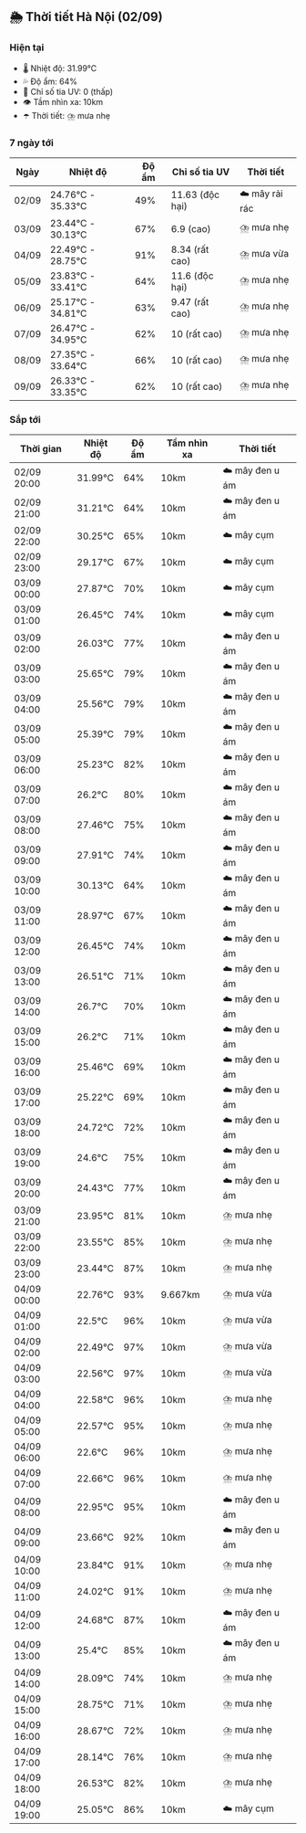 ## 🌦️ Thời tiết Hà Nội (02/09)

### Hiện tại

- 🌡️ Nhiệt độ: 31.99℃
- 💦 Độ ẩm: 64%
- 🌟 Chỉ số tia UV: 0 (thấp)
- 👁️ Tầm nhìn xa: 10km
- ☂️ Thời tiết: ⛈️ mưa nhẹ

### 7 ngày tới

| Ngày | Nhiệt độ | Độ ẩm | Chỉ số tia UV | Thời tiết |
| --- | --- | --- | --- | --- |
| 02/09 | 24.76℃ - 35.33℃ | 49% | 11.63 (độc hại) | ☁️ mây rải rác |
| 03/09 | 23.44℃ - 30.13℃ | 67% | 6.9 (cao) | ⛈️ mưa nhẹ |
| 04/09 | 22.49℃ - 28.75℃ | 91% | 8.34 (rất cao) | ⛈️ mưa vừa |
| 05/09 | 23.83℃ - 33.41℃ | 64% | 11.6 (độc hại) | ⛈️ mưa nhẹ |
| 06/09 | 25.17℃ - 34.81℃ | 63% | 9.47 (rất cao) | ⛈️ mưa nhẹ |
| 07/09 | 26.47℃ - 34.95℃ | 62% | 10 (rất cao) | ⛈️ mưa nhẹ |
| 08/09 | 27.35℃ - 33.64℃ | 66% | 10 (rất cao) | ⛈️ mưa nhẹ |
| 09/09 | 26.33℃ - 33.35℃ | 62% | 10 (rất cao) | ⛈️ mưa nhẹ |

### Sắp tới

| Thời gian | Nhiệt độ | Độ ẩm | Tầm nhìn xa | Thời tiết |
| --- | --- | --- | --- | --- |
| 02/09 20:00 | 31.99℃ | 64% | 10km | ☁️ mây đen u ám |
| 02/09 21:00 | 31.21℃ | 64% | 10km | ☁️ mây đen u ám |
| 02/09 22:00 | 30.25℃ | 65% | 10km | ☁️ mây cụm |
| 02/09 23:00 | 29.17℃ | 67% | 10km | ☁️ mây cụm |
| 03/09 00:00 | 27.87℃ | 70% | 10km | ☁️ mây cụm |
| 03/09 01:00 | 26.45℃ | 74% | 10km | ☁️ mây cụm |
| 03/09 02:00 | 26.03℃ | 77% | 10km | ☁️ mây đen u ám |
| 03/09 03:00 | 25.65℃ | 79% | 10km | ☁️ mây đen u ám |
| 03/09 04:00 | 25.56℃ | 79% | 10km | ☁️ mây đen u ám |
| 03/09 05:00 | 25.39℃ | 79% | 10km | ☁️ mây đen u ám |
| 03/09 06:00 | 25.23℃ | 82% | 10km | ☁️ mây đen u ám |
| 03/09 07:00 | 26.2℃ | 80% | 10km | ☁️ mây đen u ám |
| 03/09 08:00 | 27.46℃ | 75% | 10km | ☁️ mây đen u ám |
| 03/09 09:00 | 27.91℃ | 74% | 10km | ☁️ mây đen u ám |
| 03/09 10:00 | 30.13℃ | 64% | 10km | ☁️ mây đen u ám |
| 03/09 11:00 | 28.97℃ | 67% | 10km | ☁️ mây đen u ám |
| 03/09 12:00 | 26.45℃ | 74% | 10km | ☁️ mây đen u ám |
| 03/09 13:00 | 26.51℃ | 71% | 10km | ☁️ mây đen u ám |
| 03/09 14:00 | 26.7℃ | 70% | 10km | ☁️ mây đen u ám |
| 03/09 15:00 | 26.2℃ | 71% | 10km | ☁️ mây đen u ám |
| 03/09 16:00 | 25.46℃ | 69% | 10km | ☁️ mây đen u ám |
| 03/09 17:00 | 25.22℃ | 69% | 10km | ☁️ mây đen u ám |
| 03/09 18:00 | 24.72℃ | 72% | 10km | ☁️ mây đen u ám |
| 03/09 19:00 | 24.6℃ | 75% | 10km | ☁️ mây đen u ám |
| 03/09 20:00 | 24.43℃ | 77% | 10km | ☁️ mây đen u ám |
| 03/09 21:00 | 23.95℃ | 81% | 10km | ⛈️ mưa nhẹ |
| 03/09 22:00 | 23.55℃ | 85% | 10km | ⛈️ mưa nhẹ |
| 03/09 23:00 | 23.44℃ | 87% | 10km | ⛈️ mưa nhẹ |
| 04/09 00:00 | 22.76℃ | 93% | 9.667km | ⛈️ mưa vừa |
| 04/09 01:00 | 22.5℃ | 96% | 10km | ⛈️ mưa vừa |
| 04/09 02:00 | 22.49℃ | 97% | 10km | ⛈️ mưa vừa |
| 04/09 03:00 | 22.56℃ | 97% | 10km | ⛈️ mưa vừa |
| 04/09 04:00 | 22.58℃ | 96% | 10km | ⛈️ mưa nhẹ |
| 04/09 05:00 | 22.57℃ | 95% | 10km | ⛈️ mưa nhẹ |
| 04/09 06:00 | 22.6℃ | 96% | 10km | ⛈️ mưa nhẹ |
| 04/09 07:00 | 22.66℃ | 96% | 10km | ⛈️ mưa nhẹ |
| 04/09 08:00 | 22.95℃ | 95% | 10km | ☁️ mây đen u ám |
| 04/09 09:00 | 23.66℃ | 92% | 10km | ☁️ mây đen u ám |
| 04/09 10:00 | 23.84℃ | 91% | 10km | ⛈️ mưa nhẹ |
| 04/09 11:00 | 24.02℃ | 91% | 10km | ⛈️ mưa nhẹ |
| 04/09 12:00 | 24.68℃ | 87% | 10km | ☁️ mây đen u ám |
| 04/09 13:00 | 25.4℃ | 85% | 10km | ☁️ mây đen u ám |
| 04/09 14:00 | 28.09℃ | 74% | 10km | ⛈️ mưa nhẹ |
| 04/09 15:00 | 28.75℃ | 71% | 10km | ⛈️ mưa nhẹ |
| 04/09 16:00 | 28.67℃ | 72% | 10km | ⛈️ mưa nhẹ |
| 04/09 17:00 | 28.14℃ | 76% | 10km | ⛈️ mưa nhẹ |
| 04/09 18:00 | 26.53℃ | 82% | 10km | ⛈️ mưa nhẹ |
| 04/09 19:00 | 25.05℃ | 86% | 10km | ☁️ mây cụm |
